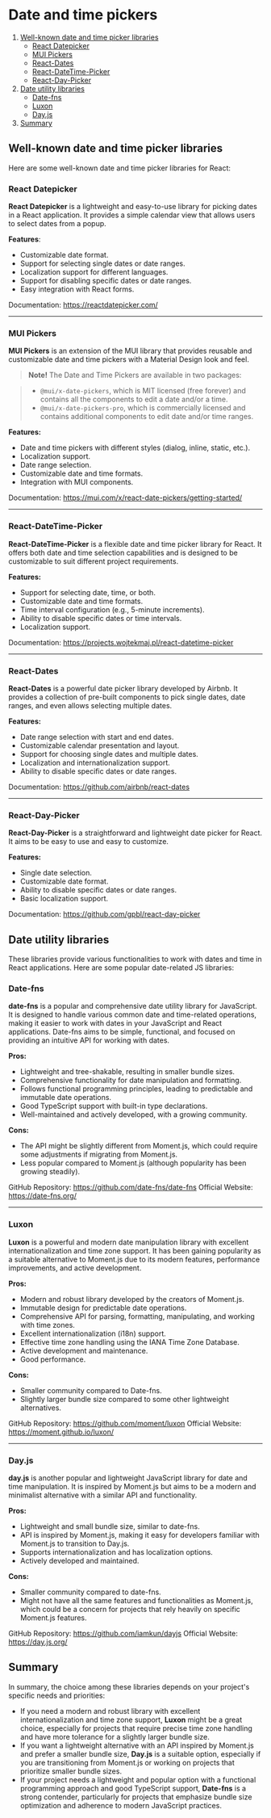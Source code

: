 # Date and time pickers

1.  [Well-known date and time picker libraries](#well-known-date-and-time-picker-libraries)
    - [React Datepicker](#react-datepicker)
    - [MUI Pickers](#mui-pickers)
    - [React-Dates](#react-dates)
    - [React-DateTime-Picker](#react-datetime-picker)
    - [React-Day-Picker](#react-day-picker)
2.  [Date utility libraries](#date-utility-libraries)
    - [Date-fns](#date-fns)
    - [Luxon](#luxon)
    - [Day.js](#day.js)
3.  [Summary](#summary)

## Well-known date and time picker libraries

Here are some well-known date and time picker libraries for React:

### React Datepicker

**React Datepicker** is a lightweight and easy-to-use library for picking dates in a React application. It provides a simple calendar view that allows users to select dates from a popup.

**Features**:

- Customizable date format.
- Support for selecting single dates or date ranges.
- Localization support for different languages.
- Support for disabling specific dates or date ranges.
- Easy integration with React forms.

Documentation: https://reactdatepicker.com/

---

### MUI Pickers

**MUI Pickers** is an extension of the MUI library that provides reusable and customizable date and time pickers with a Material Design look and feel.

> **Note!** The Date and Time Pickers are available in two packages:

> - `@mui/x-date-pickers`, which is MIT licensed (free forever) and contains all the components to edit a date and/or a time.
> - `@mui/x-date-pickers-pro`, which is commercially licensed and contains additional components to edit date and/or time ranges.

**Features:**

- Date and time pickers with different styles (dialog, inline, static, etc.).
- Localization support.
- Date range selection.
- Customizable date and time formats.
- Integration with MUI components.

Documentation: https://mui.com/x/react-date-pickers/getting-started/

---

### React-DateTime-Picker

**React-DateTime-Picker** is a flexible date and time picker library for React. It offers both date and time selection capabilities and is designed to be customizable to suit different project requirements.

**Features:**

- Support for selecting date, time, or both.
- Customizable date and time formats.
- Time interval configuration (e.g., 5-minute increments).
- Ability to disable specific dates or time intervals.
- Localization support.

Documentation: https://projects.wojtekmaj.pl/react-datetime-picker

---

### React-Dates

**React-Dates** is a powerful date picker library developed by Airbnb. It provides a collection of pre-built components to pick single dates, date ranges, and even allows selecting multiple dates.

**Features:**

- Date range selection with start and end dates.
- Customizable calendar presentation and layout.
- Support for choosing single dates and multiple dates.
- Localization and internationalization support.
- Ability to disable specific dates or date ranges.

Documentation: https://github.com/airbnb/react-dates

---

### React-Day-Picker

**React-Day-Picker** is a straightforward and lightweight date picker for React. It aims to be easy to use and easy to customize.

**Features:**

- Single date selection.
- Customizable date format.
- Ability to disable specific dates or date ranges.
- Basic localization support.

Documentation: https://github.com/gpbl/react-day-picker

## Date utility libraries

These libraries provide various functionalities to work with dates and time in React applications. Here are some popular date-related JS libraries:

### Date-fns

**date-fns** is a popular and comprehensive date utility library for JavaScript. It is designed to handle various common date and time-related operations, making it easier to work with dates in your JavaScript and React applications. Date-fns aims to be simple, functional, and focused on providing an intuitive API for working with dates.

**Pros:**

- Lightweight and tree-shakable, resulting in smaller bundle sizes.
- Comprehensive functionality for date manipulation and formatting.
- Follows functional programming principles, leading to predictable and immutable date operations.
- Good TypeScript support with built-in type declarations.
- Well-maintained and actively developed, with a growing community.

**Cons:**

- The API might be slightly different from Moment.js, which could require some adjustments if migrating from Moment.js.
- Less popular compared to Moment.js (although popularity has been growing steadily).

GitHub Repository: https://github.com/date-fns/date-fns
Official Website: https://date-fns.org/

---

### Luxon

**Luxon** is a powerful and modern date manipulation library with excellent internationalization and time zone support. It has been gaining popularity as a suitable alternative to Moment.js due to its modern features, performance improvements, and active development.

**Pros:**

- Modern and robust library developed by the creators of Moment.js.
- Immutable design for predictable date operations.
- Comprehensive API for parsing, formatting, manipulating, and working with time zones.
- Excellent internationalization (i18n) support.
- Effective time zone handling using the IANA Time Zone Database.
- Active development and maintenance.
- Good performance.

**Cons:**

- Smaller community compared to Date-fns.
- Slightly larger bundle size compared to some other lightweight alternatives.

GitHub Repository: https://github.com/moment/luxon
Official Website: https://moment.github.io/luxon/

---

### Day.js

**day.js** is another popular and lightweight JavaScript library for date and time manipulation. It is inspired by Moment.js but aims to be a modern and minimalist alternative with a similar API and functionality.

**Pros:**

- Lightweight and small bundle size, similar to date-fns.
- API is inspired by Moment.js, making it easy for developers familiar with Moment.js to transition to Day.js.
- Supports internationalization and has localization options.
- Actively developed and maintained.

**Cons:**

- Smaller community compared to date-fns.
- Might not have all the same features and functionalities as Moment.js, which could be a concern for projects that rely heavily on specific Moment.js features.

GitHub Repository: https://github.com/iamkun/dayjs
Official Website: https://day.js.org/

## Summary

In summary, the choice among these libraries depends on your project's specific needs and priorities:

- If you need a modern and robust library with excellent internationalization and time zone support, **Luxon** might be a great choice, especially for projects that require precise time zone handling and have more tolerance for a slightly larger bundle size.
- If you want a lightweight alternative with an API inspired by Moment.js and prefer a smaller bundle size, **Day.js** is a suitable option, especially if you are transitioning from Moment.js or working on projects that prioritize smaller bundle sizes.
- If your project needs a lightweight and popular option with a functional programming approach and good TypeScript support, **Date-fns** is a strong contender, particularly for projects that emphasize bundle size optimization and adherence to modern JavaScript practices.
